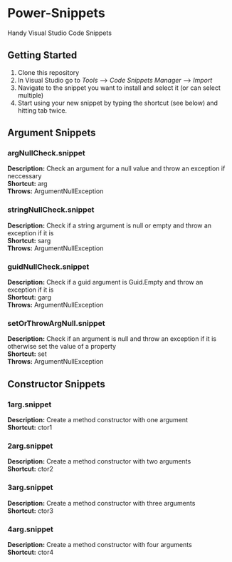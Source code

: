 # Power-Snippets
Handy Visual Studio Code Snippets

## Getting Started
1. Clone this repository
2. In Visual Studio go to *Tools* --> *Code Snippets Manager* --> *Import*
3. Navigate to the snippet you want to install and select it (or can select multiple)
4. Start using your new snippet by typing the shortcut (see below) and hitting tab twice.

## Argument Snippets
### argNullCheck.snippet
**Description:** Check an argument for a null value and throw an exception if neccessary  
**Shortcut:** arg  
**Throws:** ArgumentNullException  

### stringNullCheck.snippet
**Description:** Check if a string argument is null or empty and throw an exception if it is  
**Shortcut:** sarg  
**Throws:** ArgumentNullException  

### guidNullCheck.snippet
**Description:** Check if a guid argument is Guid.Empty and throw an exception if it is  
**Shortcut:** garg  
**Throws:** ArgumentNullException  

### setOrThrowArgNull.snippet
**Description:** Check if an argument is null and throw an exception if it is otherwise set the value of a property  
**Shortcut:** set  
**Throws:** ArgumentNullException  

## Constructor Snippets
### 1arg.snippet
**Description:** Create a method constructor with one argument  
**Shortcut:** ctor1   

### 2arg.snippet
**Description:** Create a method constructor with two arguments  
**Shortcut:** ctor2 

### 3arg.snippet
**Description:** Create a method constructor with three arguments  
**Shortcut:** ctor3

### 4arg.snippet
**Description:** Create a method constructor with four arguments  
**Shortcut:** ctor4